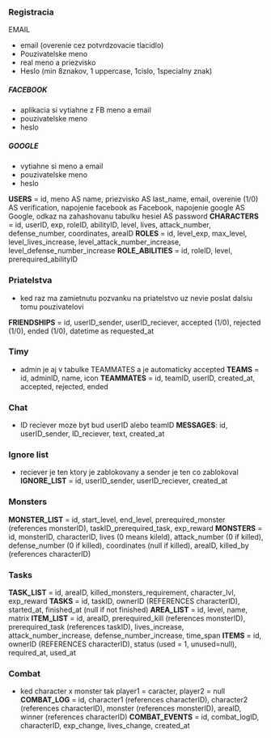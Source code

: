 ### Registracia
EMAIL
 - email (overenie cez potvrdzovacie tlacidlo)
 - Pouzivatelske meno
 - real meno a priezvisko
 - Heslo (min 8znakov, 1 uppercase, 1cislo, 1specialny znak)
##### FACEBOOK
 - aplikacia si vytiahne z FB meno a email
 - pouzivatelske meno
 - heslo
##### GOOGLE
 - vytiahne si meno a email
 - pouzivatelske meno
 - heslo

**USERS** = id, meno AS name, priezvisko AS last_name, email, overenie (1/0) AS verification, napojenie facebook as Facebook, napojenie google AS Google, odkaz na zahashovanu tabulku hesiel AS password
**CHARACTERS** = id, userID, exp, roleID, abilityID, level, lives, attack_number, defense_number, coordinates, areaID
**ROLES** = id, level_exp, max_level, level_lives_increase, level_attack_number_increase, level_defense_number_increase
**ROLE_ABILITIES** = id, roleID, level, prerequired_abilityID


### Priatelstva
 - ked raz ma zamietnutu pozvanku na priatelstvo uz nevie poslat dalsiu tomu pouzivatelovi

**FRIENDSHIPS** = id, userID_sender, userID_reciever, accepted (1/0),  rejected (1/0), ended (1/0), datetime as requested_at

### Timy
 - admin je aj v tabulke TEAMMATES a je automaticky accepted
**TEAMS** = id, adminID, name, icon
**TEAMMATES** = id, teamID, userID, created_at, accepted, rejected, ended

### Chat
 - ID reciever moze byt bud userID alebo teamID
**MESSAGES**: id, userID_sender, ID_reciever, text, created_at

### Ignore list
 - reciever je ten ktory je zablokovany a sender je ten co zablokoval
**IGNORE_LIST** = id, userID_sender, userID_reciever, created_at

### Monsters
**MONSTER_LIST** = id, start_level, end_level, prerequired_monster (references monsterID), taskID_prerequired_task, exp_reward
**MONSTERS** = id, monsterID, characterID, lives (0 means kileld), attack_number (0 if killed), defense_number (0 if killed), coordinates (null if killed), areaID, killed_by (references characterID)

### Tasks

**TASK_LIST** = id, areaID, killed_monsters_requirement, character_lvl, exp_reward
**TASKS** = id, taskID, ownerID (REFERENCES characterID), started_at, finished_at (null if not finished)
**AREA_LIST** = id, level, name, matrix
**ITEM_LIST** = id, areaID, prerequired_kill (references monsterID), prerequired_task (references taskID), lives_increase, attack_number_increase, defense_number_increase, time_span
**ITEMS** = id, ownerID (REFERENCES characterID), status (used = 1, unused=null), required_at, used_at

### Combat
 - ked character x monster tak player1 = caracter, player2 = null
**COMBAT_LOG** = id, character1 (references characterID), character2 (references characterID), monster (references monsterID), areaID, winner (references characterID)
**COMBAT_EVENTS** = id, combat_logID, characterID, exp_change, lives_change, created_at















